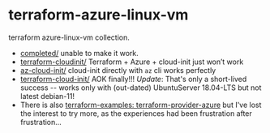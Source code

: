 # terraform-azure-linux-vm

terraform azure-linux-vm collection.

- [completed/](completed/) unable to make it work.
- [terraform-cloudinit/](terraform-cloudinit/) Terraform + Azure + cloud-init just won’t work
- [az-cloud-init/](az-cloud-init/) cloud-init directly with `az` cli works perfectly
- [terraform-cloud-init/](terraform-cloud-init/) AOK finally!!! *Update*: That's only a short-lived success -- works only with (out-dated) UbuntuServer 18.04-LTS but not latest debian-11!
- There is also [terraform-examples: terraform-provider-azure](https://github.com/brokedba/terraform-examples/tree/master/terraform-provider-azure) but I've lost the interest to try more, as the experiences had been frustration after frustration...
